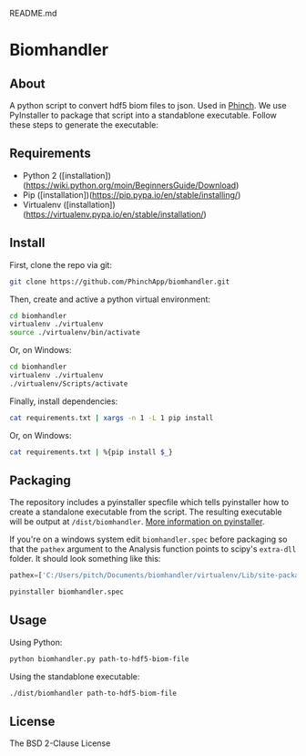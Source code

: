 README.md

# Biomhandler

## About

A python script to convert hdf5 biom files to json. Used in [Phinch](https://github.com/PhinchApp/Phinch). We use PyInstaller to package that script into a standablone executable. Follow these steps to generate the executable:

## Requirements

- Python 2 ([installation])(https://wiki.python.org/moin/BeginnersGuide/Download)
- Pip ([installation])(https://pip.pypa.io/en/stable/installing/)
- Virtualenv ([installation])(https://virtualenv.pypa.io/en/stable/installation/)

## Install

First, clone the repo via git:

```bash
git clone https://github.com/PhinchApp/biomhandler.git
```

Then, create and active a python virtual environment:

```bash
cd biomhandler
virtualenv ./virtualenv
source ./virtualenv/bin/activate
```

Or, on Windows:

```bash
cd biomhandler
virtualenv ./virtualenv
./virtualenv/Scripts/activate
```

Finally, install dependencies:

```bash
cat requirements.txt | xargs -n 1 -L 1 pip install
```

Or, on Windows:
```bash
cat requirements.txt | %{pip install $_}
```

## Packaging

The repository includes a pyinstaller specfile which tells pyinstaller how to create a standalone executable from the script. The resulting executable will be output at `/dist/biomhandler`. [More information on pyinstaller](http://pyinstaller.org/).

If you're on a windows system edit `biomhandler.spec` before packaging so that the `pathex` argument to the Analysis function points to scipy's `extra-dll` folder. It should look something like this:
```python
pathex=['C:/Users/pitch/Documents/biomhandler/virtualenv/Lib/site-packages/scipy/extra-dll']
```

```bash
pyinstaller biomhandler.spec
```

## Usage

Using Python:

```bash
python biomhandler.py path-to-hdf5-biom-file
```

Using the standablone executable:

```bash
./dist/biomhandler path-to-hdf5-biom-file
```

## License
The BSD 2-Clause License
